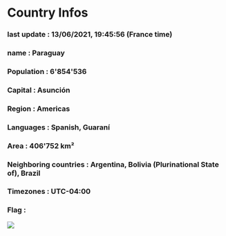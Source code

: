 # Country  Infos
### last update : 13/06/2021, 19:45:56 (France time)

### name : Paraguay
### Population : 6'854'536
### Capital : Asunción
### Region : Americas
### Languages : Spanish, Guaraní
### Area : 406'752 km²
### Neighboring countries : Argentina, Bolivia (Plurinational State of), Brazil
### Timezones : UTC-04:00

### Flag :
![](https://restcountries.eu/data/pry.svg)